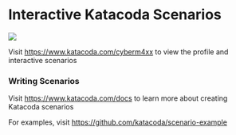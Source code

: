 # Interactive Katacoda Scenarios

[![](http://shields.katacoda.com/katacoda/cyberm4xx/count.svg)](https://www.katacoda.com/cyberm4xx "Get your profile on Katacoda.com")

Visit https://www.katacoda.com/cyberm4xx to view the profile and interactive scenarios

### Writing Scenarios
Visit https://www.katacoda.com/docs to learn more about creating Katacoda scenarios

For examples, visit https://github.com/katacoda/scenario-example
